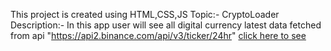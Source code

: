 This project is created using HTML,CSS,JS
Topic:- CryptoLoader
Description:- In this app user will see all digital currency latest data fetched from api "https://api2.binance.com/api/v3/ticker/24hr"
[click here to see](https://tigerbhai16.github.io/HTML-CSS-JS/digital%20currency%20card%20loader/index.html) 
